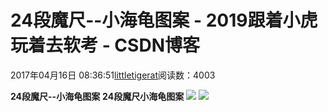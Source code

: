 
# 24段魔尺--小海龟图案 - 2019跟着小虎玩着去软考 - CSDN博客

2017年04月16日 08:36:51[littletigerat](https://me.csdn.net/littletigerat)阅读数：4003



**24段魔尺--小海龟图案**
**24段魔尺小海龟图案**
![](https://img-blog.csdn.net/20170416083437796)
![](https://img-blog.csdn.net/20170416083445527)


